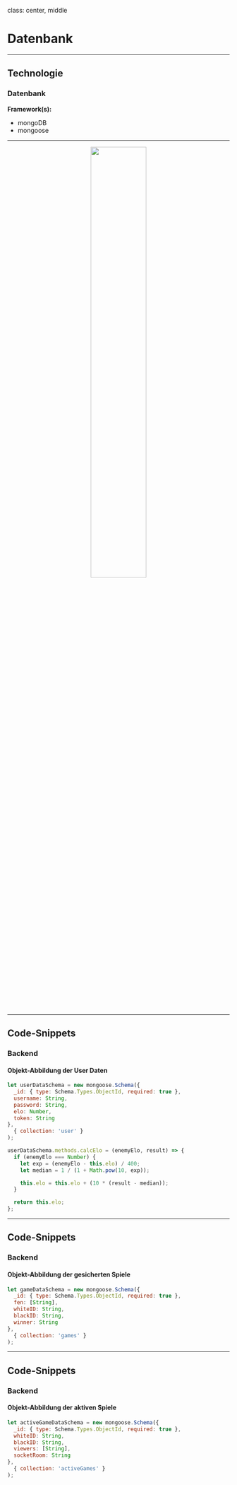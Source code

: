 class: center, middle
# Datenbank

---

## Technologie
### Datenbank

__Framework(s):__
- mongoDB
- mongoose

---

<center><img src="images/deepGreen_ER_diag.png" width="50%" /></center>

---

## Code-Snippets
### Backend
#### Objekt-Abbildung der User Daten

```javascript
let userDataSchema = new mongoose.Schema({
  _id: { type: Schema.Types.ObjectId, required: true },
  username: String,
  password: String,
  elo: Number,
  token: String
},
  { collection: 'user' }
);

userDataSchema.methods.calcElo = (enemyElo, result) => {
  if (enemyElo === Number) {
    let exp = (enemyElo - this.elo) / 400;
    let median = 1 / (1 + Math.pow(10, exp));

    this.elo = this.elo + (10 * (result - median));
  }

  return this.elo;
};
```

---

## Code-Snippets
### Backend
#### Objekt-Abbildung der gesicherten Spiele

```javascript
let gameDataSchema = new mongoose.Schema({
  _id: { type: Schema.Types.ObjectId, required: true },
  fen: [String],
  whiteID: String,
  blackID: String,
  winner: String
},
  { collection: 'games' }
);
```

---

## Code-Snippets
### Backend
#### Objekt-Abbildung der aktiven Spiele

```javascript
let activeGameDataSchema = new mongoose.Schema({
  _id: { type: Schema.Types.ObjectId, required: true },
  whiteID: String,
  blackID: String,
  viewers: [String],
  socketRoom: String
},
  { collection: 'activeGames' }
);
```